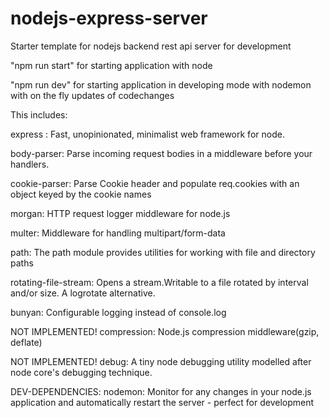# nodejs-express-server
Starter template for nodejs backend rest api server for development

"npm run start" for starting application with node

"npm run dev" for starting application in developing mode with nodemon with on the fly updates of codechanges

This includes: 

express :  Fast, unopinionated, minimalist web framework for node. 

body-parser: Parse incoming request bodies in a middleware before your handlers.

cookie-parser: Parse Cookie header and populate req.cookies with an object keyed by the cookie names

morgan:  HTTP request logger middleware for node.js 

multer: Middleware for handling multipart/form-data

path: The path module provides utilities for working with file and directory paths

rotating-file-stream: Opens a stream.Writable to a file rotated by interval and/or size. A logrotate alternative.

bunyan: Configurable logging instead of console.log

NOT IMPLEMENTED! compression: Node.js compression middleware(gzip, deflate)

NOT IMPLEMENTED! debug: A tiny node debugging utility modelled after node core's debugging technique.


DEV-DEPENDENCIES:
nodemon:  Monitor for any changes in your node.js application and automatically restart the server - perfect for development



